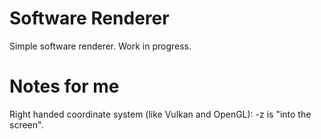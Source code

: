 # Software Renderer

Simple software renderer. Work in progress.

# Notes for me

Right handed coordinate system (like Vulkan and OpenGL): -z is "into the screen".